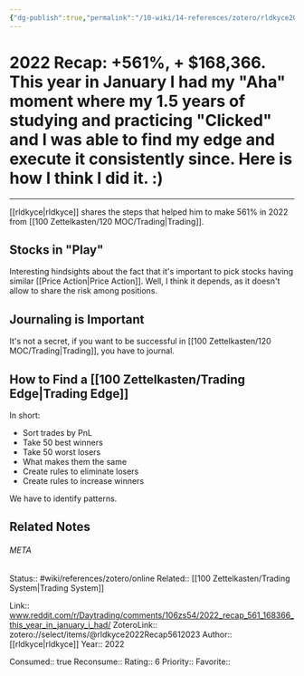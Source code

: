 ```yaml
---
{"dg-publish":true,"permalink":"/10-wiki/14-references/zotero/rldkyce2022-recap5612023/","tags":["wiki/references/article"]}
---
```


# 2022 Recap: +561%, + $168,366. This year in January I had my "Aha" moment where my 1.5 years of studying and practicing "Clicked" and I was able to find my edge and execute it consistently since. Here is how I think I did it. :)
---
[[rldkyce\|rldkyce]] shares the steps that helped him to make 561% in 2022 from [[100 Zettelkasten/120 MOC/Trading\|Trading]].

## Stocks in "Play"
Interesting hindsights about the fact that it's important to pick stocks having similar [[Price Action\|Price Action]]. Well, I think it depends, as it doesn't allow to share the risk among positions.

## Journaling is Important
It's not a secret, if you want to be successful in [[100 Zettelkasten/120 MOC/Trading\|Trading]], you have to journal.

## How to Find a [[100 Zettelkasten/Trading Edge\|Trading Edge]]
In short:
-   Sort trades by PnL
-   Take 50 best winners
-   Take 50 worst losers
-   What makes them the same
-   Create rules to eliminate losers
-   Create rules to increase winners

We have to identify patterns.

## Related Notes




###### META
Status:: #wiki/references/zotero/online
Related:: [[100 Zettelkasten/Trading System\|Trading System]]

Link:: www.reddit.com/r/Daytrading/comments/106zs54/2022_recap_561_168366_this_year_in_january_i_had/
ZoteroLink:: zotero://select/items/@rldkyce2022Recap5612023
Author:: [[rldkyce\|rldkyce]]
Year:: 2022

Consumed:: true
Reconsume:: 
Rating:: 6
Priority:: 
Favorite:: 